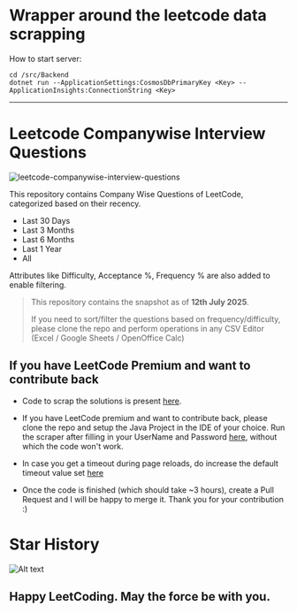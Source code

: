# Wrapper around the leetcode data scrapping

How to start server:
```
cd /src/Backend
dotnet run --ApplicationSettings:CosmosDbPrimaryKey <Key> --ApplicationInsights:ConnectionString <Key>
```

---

# Leetcode Companywise Interview Questions

![leetcode-companywise-interview-questions](https://socialify.git.ci/snehasishroy/leetcode-companywise-interview-questions/image?description=1&font=JetBrains+Mono&forks=1&language=1&name=1&owner=1&pattern=Solid&stargazers=1&theme=Dark)

This repository contains Company Wise Questions of LeetCode, categorized based on their recency.
* Last 30 Days
* Last 3 Months
* Last 6 Months
* Last 1 Year
* All

Attributes like Difficulty, Acceptance %, Frequency % are also added to enable filtering.

> This repository contains the snapshot as of **12th July 2025**.
>
> If you need to sort/filter the questions based on frequency/difficulty, please clone the repo and perform operations in any CSV Editor (Excel / Google Sheets / OpenOffice Calc)

## If you have LeetCode Premium and want to contribute back
* Code to scrap the solutions is present [here](https://github.com/snehasishroy/leetcode-companywise-interview-questions/blob/master/src/main/java/Scraper.java).

* If you have LeetCode premium and want to contribute back, please clone the repo and setup the Java Project in the IDE of your choice.
Run the scraper after filling in your UserName and Password [here](https://github.com/snehasishroy/leetcode-companywise-interview-questions/blob/master/src/main/java/Scraper.java#L17), without which the code won't work.

* In case you get a timeout during page reloads, do increase the default timeout value set [here](https://github.com/snehasishroy/leetcode-companywise-interview-questions/blob/master/src/main/java/Scraper.java#L19)

* Once the code is finished (which should take ~3 hours), create a Pull Request and I will be happy to merge it. Thank you for your contribution :) 

# Star History
![Alt text](https://api.star-history.com/svg?repos=snehasishroy/leetcode-companywise-interview-questions)

## Happy LeetCoding. May the force be with you.


